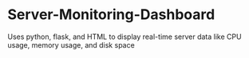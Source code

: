 # Server-Monitoring-Dashboard
Uses python, flask, and HTML to display real-time server data like CPU usage, memory usage, and disk space
